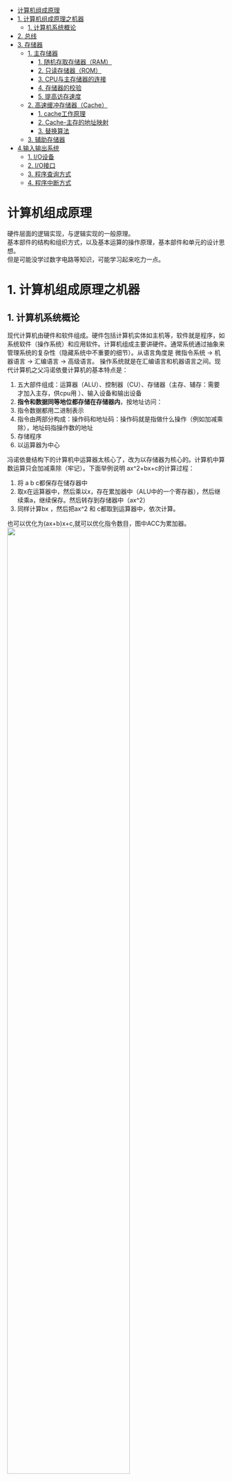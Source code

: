 <!-- TOC -->

- [计算机组成原理](#计算机组成原理)
- [1. 计算机组成原理之机器](#1-计算机组成原理之机器)
  - [1. 计算机系统概论](#1-计算机系统概论)
- [2. 总线](#2-总线)
- [3. 存储器](#3-存储器)
  - [1. 主存储器](#1-主存储器)
    - [1. 随机存取存储器（RAM）](#1-随机存取存储器ram)
    - [2. 只读存储器（ROM）](#2-只读存储器rom)
    - [3. CPU与主存储器的连接](#3-cpu与主存储器的连接)
    - [4. 存储器的校验](#4-存储器的校验)
    - [5. 提高访存速度](#5-提高访存速度)
  - [2. 高速缓冲存储器（Cache）](#2-高速缓冲存储器cache)
    - [1. cache工作原理](#1-cache工作原理)
    - [2. Cache-主存的地址映射](#2-cache-主存的地址映射)
    - [3. 替换算法](#3-替换算法)
  - [3. 辅助存储器](#3-辅助存储器)
- [4.输入输出系统](#4输入输出系统)
  - [1. I/O设备](#1-io设备)
  - [2. I/O接口](#2-io接口)
  - [3. 程序查询方式](#3-程序查询方式)
  - [4. 程序中断方式](#4-程序中断方式)

<!-- /TOC -->
# 计算机组成原理
硬件层面的逻辑实现，与逻辑实现的一般原理。  
基本部件的结构和组织方式，以及基本运算的操作原理，基本部件和单元的设计思想。  
但是可能没学过数字电路等知识，可能学习起来吃力一点。

# 1. 计算机组成原理之机器
## 1. 计算机系统概论
现代计算机由硬件和软件组成。硬件包括计算机实体如主机等，软件就是程序，如系统软件（操作系统）和应用软件。计算机组成主要讲硬件。通常系统通过抽象来管理系统的复杂性（隐藏系统中不重要的细节）。从语言角度是 微指令系统 -> 机器语言 -> 汇编语言 -> 高级语言。 操作系统就是在汇编语言和机器语言之间。现代计算机之父冯诺依曼计算机的基本特点是：
1. 五大部件组成：运算器（ALU）、控制器（CU）、存储器（主存、辅存：需要才加入主存，供cpu用 ）、输入设备和输出设备
2. **指令和数据同等地位都存储在存储器内**，按地址访问：
3. 指令数据都用二进制表示
4. 指令由两部分构成：操作码和地址码：操作码就是指做什么操作（例如加减乘除），地址码指操作数的地址
5. 存储程序
6. 以运算器为中心  

冯诺依曼结构下的计算机中运算器太核心了，改为以存储器为核心的。计算机中算数运算只会加减乘除（牢记）。下面举例说明 ax^2+bx+c的计算过程：
1. 将 a b c都保存在储存器中
2. 取x在运算器中，然后乘以x，存在累加器中（ALU中的一个寄存器），然后继续乘a，继续保存。然后转存到存储器中（ax^2）
3. 同样计算bx ，然后把ax^2 和 c都取到运算器中，依次计算。

也可以优化为(ax+b)x+c,就可以优化指令数目，图中ACC为累加器。  
<img src="photos/指令.png" width="75%">  
数据和指令都存储在存储器中，那么主存储器（就是运行内存，辅存是硬盘）结构如何？
>1. 存储器分为存储体、MAR（存储单元地址，反映存储单元个数（因为都是0 1 2编号），用作临时存储的）和MDR（存储器数据，充当临时储存器，位数反映存储字长）  
>2. 存储体（大楼）里面有存储单元（房间）里面有存储元件（床位）（0/1），存储单元存二进制代码。存储单元有存储字（2进制代码的组合），存储字长就是存储字的位数。每个存储单元有个地址，通过地址访问存储字。  

运算器呢,有ACC（累加器） ALU（算术逻辑单元） MQ（乘除寄存器） 和 X（操作数寄存器）？  （MQ是因为乘法会导致位数扩增，所以要个MQ存放乘积低位）
<img src="photos/运算器.png" width="75%">  
>1. *图中的哪些数放在哪些寄存器里面，我还是有些疑问，这里归结于指令集的问题*，不同指令集有不同的做法。
>2. 操作数不止一个，可以有多个；`MUL R1, R2, 5  // R1 = R2 * 5, R1和R2是寄存器` 如上 R1 R2 和5 都是操作数，操作数可以是数据也可以是数据的地址。
>3. 乘法计算通过不断移位和加法，除法计算是通过不断的减法（13/5 equal to 13-5-5）  

上面的运算器功能都是在控制器下完成的，控制器应该解释指令，并且保证指令的有序进行。
>控制器完成一条指令：1. 控制器从PC（程序计数器）存的地址取指令存到IR，PC自动更新下一条；2. 分析指令，从指令寄存器（IR）取操作码，进行分析。3. 执行指令。（PC 和IR都属于CU）

<img src="photos/总框架.png" width="75%">  

在上图中取指令是从PC -> MAR -> 存储单元 -> MDR -> IR 最后指令就在IR中了。  
计算机硬件指标有：
1. 机器字长：CPU一次能处理数据的位数，跟寄存器位数相关。越长越好，比如现在都做成64位。
2. 运算速度：主频（决定cpu每s执行的时钟周期数）、核数、 FLOPS（每s浮点运算次数）。
3. 储存容量：主存（运行内存）和辅存（硬盘），b是bit B是byte。1K=2^10。操作系统是给每一个字节分配一个地址，所以32位就代表2^32 个地址，所以是4GB，地址也就是32位了，但实际上可表示的比特位是35位。
# 2. 总线
总线是连接各个部件的信息传输线，各部件共享的传输介质。信息传输分为串行（一位位传也一位位接），并行（需要多条数据线，通常传输距离短，因为多线之间互相影响会导致信号变形）。如果只有一条总线，数据传输效率太低（因为总线上有数据在传，其他模块就不能再用）

<img src="photos/总线.png" width="75%">  

按照总线位置，总线分为片内总线（芯片内部）和系统总线：数据总线（双向） 地址总线（单向，cpu往外传） 控制总线（双向）和通信总线（计算机系统之间通信）。总线也有类似的性能指标也有设计标准（便于各配件组装成一个电脑）总线结构有很多，比如有局部总线连接CPU和cache，DMA总线连接主存和I/O接口，这里不过多讲述。主要研究一下总线控制（总线一个时候只能有一个设备使用，且怎么通信）。
>1. 总线有主设备（对总线有控制权）和从设备（响应主设备发送的总线命令）。  
>2. 总线集中式：链式查询（一个个按顺序查看谁发送了总线请求） 计数器定时查询（总线控制部件中有计数器，为0就对I/O接口0查看它有没有发送请求，没有就继续增。优点在于优先级灵活确定：由计数器决定） 独立请求方式：每个接口都有独立的接受请求的线（每个接口两条线：BG0-总线同意 BR0-总线请求，总线控制部件中有排队器来确定优先级） 还有总线分布式。  
>3. 总线通信分为同步（共享统一时钟）、异步通信（没有统一时钟）、半同步（有时钟，但是添加个wait信号，主模块检测到了wait信号低电平，从模块才发送数据）、分离式通信（让总线上基本没空闲时刻，主模块和从模块角色可以转换）

# 3. 存储器
存储器为核心的结构。按照存储介质分类： 半导体存储器、磁表面存储器、磁芯存储器、光盘存储器（半导体和磁）。按照存取方式分类：（1）存取时间与物理地址无关:随机存储器和 只读存储器。（2）存取时间与物理地址有关：磁带 和 磁盘（直接存取存储器：去对应磁盘磁道取值）。按照作用分类：（1）主存储器 RAM 和 ROM （2）flash memory（闪存） 类似于u盘（3）高速缓冲存储器（Cache）（4）辅助存储器：磁盘。

<img src="photos/存储.png" width="75%"> 

<img src="photos/层次.png" width="75%"> 
主存和缓存之间是为了解决速度问题，用硬件来做，主存和辅存之间是为了解决容量问题，用软硬件结合来做。主存储器用到物理地址，主存辅存之间用虚地址（逻辑地址）。（这里有点不太明白....）  

## 1. 主存储器
<img src="photos/主存.png" width="75%"> 

译码通常指的是CPU的控制单元对指令的操作码进行解析的过程。一般机器中说地址存在字地址和字节地址。通常指针储存的就是字地址。以32位机器为例，一个字就是32位（4字节）。那么假如0x12345678(存在一个存储单元内，也就是一个字)，那么该字的地址是多少。看是大端（12）还是小端（78）。  
主存存储容量指的是主存存放二进制代码的总位数。存储芯片有地址线和数据线，例如14根地址线和 1根数据线，存储芯片就是 16K *1位。
1. 存储芯片的片选线作用,例如想用16K * 1位的存储芯片组成 64K * 4位的存储器。需要32片芯片。在多芯片存储系统中，片选线用于指定当前进行读写操作的存储芯片。当片选信号为低电平时（有些设计可能是高电平），它表明对应的存储芯片被选中。
2. 半导体存储芯片的译码驱动方式：（1）线选法：通过数据线信号确定哪根线。（2）重合法 
3. 存储芯片内是存储矩阵，通过行地址和列地址来选择

### 1. 随机存取存储器（RAM）
RAM 分为静态RAM 和 动态 RAM。一般RAM说的就是系统内存，也就是主存。  
静态RAM采用触发器储存0和1。基本电路就不看了... 动态RAM利用电容存储 0 和 1.充电了就是1，没充电就是0。 读出信息与原存信息相反，所以需要在输出端加个非门。写入与输入信息相同。为什么动态RAM需要刷新：因为电容会放电，所以需要刷新，重新充电，刷新跟行地址有关。主要有异步刷新（分散刷新和集中刷新结合）。主要还是静态RAM好点，贵点。所以通常 主存用 DRAM（动态RAM），缓存（CPU与主存之间）用SRAM（静态RAM）。

### 2. 只读存储器（ROM）
也分为 不可编程类、一次性编程类和多次编程类。比如flash memory（闪存）也是ROM。

### 3. CPU与主存储器的连接
有时要进行存储器容量的扩展，如：
1. 位扩展（增加存储字长）： 1K*4位 扩展到 1K * 8位的。2个芯片片选即可，确保两个芯片同时工作。
2. 字扩展（扩展容量）：1K * 8位 变成 2K * 8位，同样两个芯片。但是两个芯片不同时工作，第一个芯片存满了，再存第二个芯片。
3. 同时扩展： 1K * 4 位 变成 4K * 8 位，8个芯片可以，就是每2个进行片选。然后4 组片选的不同时工作。增加两个线来判断该使用哪一组芯片（00第一组，01第二组... ）

存储器与CPU的连接（主要考虑使用RAM（存用户程序） 和 ROM（存系统程序））：
1. 地址线的连接
2. 数据线的连接
3. 读/写命令线的连接
4. 片选线的连接
   
### 4. 存储器的校验
编码的检测能力与 任意两组合法代码之间二进制位数的最少差异（例如合法代码为00000 11111，那么相差5位，就很能够去纠错）举例说明：
1. 汉明码（具有1位纠错能力）:采用分组奇偶校验。分组是非划分方式，组和组之间有交叉。举例：
例如7位数据，分为3组，每组一个校验位，每组共4个数据位。 
例如： 1 3 5 7 一组 2 3 6 7一组 4 5 6 7 一组，对每一组分别校验，如果 000（p3p2p1） 三组都没问题，如果 001 第一组出错了，就是独有的位置错了（1），如果101，说明 1 3 组都错了，公共部分发生了错误（5），110就是 6， 111 就是 1，**发现位数刚好是三个校验码的十进制表示**。 这样编码下，校验位应该是每组独立的，就是 1 2 4 位（2^n）。那么如何分组呢？例如把 1 3 5 7 二进制化 最后一位都是 1，就是第一组，倒数第二位都是1，就是第二组，依次类推....
汉明码组成需添加多少检测位：假设n数据位，k为分的组，那么`2^k >=n+k+1`,当n=4 时，k=3。检测位取值看采用奇还是偶校验。

    <img src="photos/汉明码.png" width="75%"> 


### 5. 提高访存速度
1. 可以常用信息放cache
2. 调整主存结构：例如CPU为16位，储存器可以设置为64位的，那么一下就能存4个信息。也可以通过多个存储体编号并行，高位作为选择信号，低位作为存储体内部地址。上面两种都存在弊端，使用低位交叉，各个体轮流编址。那么后两位就标志着存储体的位置。这样执行一个程序就会四个存储体一起用起来...
    <img src="photos/访存.png" width="75%"> 

## 2. 高速缓冲存储器（Cache）
cache主要是因为存储器访存速度较于cpu速度慢问题，解决cpu空等问题。所以在cpu和主存之间添加个缓存。程序访问的局部性原理有两种：时间局部性：当前使用的指令不久之后还会使用到。空间局部性：当前使用的指令后面的指令也有可能使用到。所以都会放到cache之中。cache与主存交换的大小是 一块块，块的大小需要通过实验得到。

### 1. cache工作原理

<img src="photos/cache.png" width="75%"> 

都是通过块号和块内偏移量来编址的。cache前面有个标记，是跟主存的标记对应的（例如 主存标记a移到cache，cache标记也为a）。cache主存之间 按块存储，块大小相同。  
上图可知 缓存C块，主存M块，M>>C。命中就是主存调入缓存，主存块与缓存块建立了对应关系。未命中则相反。我们当然希望都能命中，用Cache命中率来评价：命中率与Cache容量与块长有关。块长取一个存取周期内从主存调出的信息长度。cache-主存系统的效率 e = 访问cache的时间/平均访问时间，设命中率为h，访问cache的时间为tc，访问主存的时间为tm，则：
$$ e = \frac{t_c}{h*t_c+(1-h)*t_m} $$
可以看出cpu是并行访问 cache 和 主存的。  
cache基本结构如下：

<img src="photos/cache_str.png" width="75%"> 

从图中可以看出，如果未命中是先把主存数据送入cache，然后访问。cache的读操作时，如果未命中既要访问主存，把信息送CPU，同时也要将其送入Cache（如果Cache满了，需要执行替换算法腾出空位）。Cache的写操作时，要保证Cache和主存的一致性，分为两种：
1. 写直达法：写操作数据时，既写入Cache又写入主存，写操作时间就是访问主存的时间。
2. 写回法：写操作时只写入Cache，Cache数据被替换出去后才写入主存。

对Cache的改进措施：
1. 增加Cache级数
2. 分为指令Cache和数据Cache。分立缓存

### 2. Cache-主存的地址映射
前面讲到，把主存块存到Cache中，要经过地址映射变换结构（就是看Cache里面哪些块可以存）
1. 直接映射：就是每个主存块只能对应一个缓存块，每个缓存块可以对应若干主存块。

   <img src="photos/直接映射.png" width="75%"> 
   
   这样cache的利用率会比较低。

2. 全相联映射。
随便放，但是存在问题，就是给个主存地址，如果放入了缓存，主存块标记就要跟缓存块标记逐一比较，看是哪个块。这个速度比较慢。
3. 组相联映射
结合上面两种优点，将Cache分组，Q为组数。

   <img src="photos/映射.png" width="75%"> 

就是某一主存块j，按模Q映射到缓存的第i组的**任一一块**。  

### 3. 替换算法
就是替换Cache数据的时候。可以先进先出。或者LRU（近期最少使用算法）

## 3. 辅助存储器
不直接与cpu交换信息。有磁盘存储器（固态硬盘、机械硬盘等）。

# 4.输入输出系统
早期是分散连接，cpu和I/O设备串行工作，每一个设备都有专门的电路。接着发展到了接口模块和DMA阶段，用总线连接I/O设备。**CPU和I/O设备并行工作：中断方式和DMA方式**。 
I/O系统有软硬件。
1. 软件：cpu执行I/O指令，操作码+命令码+设备码（操作码标志这样的操作是I/O操作，命令码标志是什么操作，设备码标志操作哪个设备）。通道指令：通道是一种特殊类型的进程或线程，用于管理数据传输，特别是在输入/输出操作中。需要指出数组首地址、传送字数和操作命令。
2. 硬件：如果是I/O指令，就是IO设备通过接口连接到总线。 或者 设备通过设备管理器连接到子通道，子通道再连接到通道。
   
   <img src="photos/IO.png" width="75%"> 

I/O设备与主机的联系方式：
1. I/O设备需要编址。统一编址：I/O设备与内存一起编址。不统一编址，需要有单独的I/O指令。用设备选择电路识别I/O设备是否被选择。
2. 数据传输：串行和并行
3. I/O设备对于指令的反馈：（1）立即响应（2）I/O接口跟I/O设备采用异步应答信号或是串行 或是 同步工作（采用统一时钟）

I/O设备与主机的连接方式：分散式连接和总线连接。  
I/O设备与主机信息传输的控制方式（I/O设备要先准备自己信息，然后再传送）：
1. 程序查询方式：CPU通过I/O指令询问指定外设当前的状态，如果外设准备就绪，则进行数据的输入或输出，否则CPU等待，循环查询。这种方式的优点是结构简单，缺点是由于CPU的速度远远高于外设，因此通常处于等待状态，工作效率很低
2. 程序中断方式：CPU不再被动等待，而是可以执行其他程序，一旦外设为数据交换准备就绪，可以向CPU提出服务请求，CPU如果响应该请求，便暂时停止当前程序的执行，转去执行与该请求对应的服务程序，完成后，再继续执行原来被中断的程序。这种方式的优点是提高了CPU的工作效率，满足了外设的实时要求，但**需要为每个I/O设备分配一个中断请求号和相应的中断服务程序**
3. 直接存储器访问方式（DMA）:采用一个专门的控制器来控制内存与外设之间的数据交流，**无需通过CPU**。在进行DMA数据传送之前，DMA控制器会向CPU申请总线控制权，CPU如果允许，则将控制权交出，在数据交换时，总线控制权由DMA控制器掌握，在传输结束后，DMA控制器将总线控制权交还给CPU。总线被DMA占用的时候，CPU不能访问内存。

## 1. I/O设备
外部设备进行简介。主要分为三大类：人机交互设备（键盘鼠标打印机显示器）、计算机信息存储设备（磁盘、光盘）、机-机通信设备。举例输入设备：
1. 键盘： 按键，判断哪个键按下，将此键翻译成ASCII码
2. 鼠标
3. 触摸屏

输出设备：显示器 打印机
## 2. I/O接口
I/O设备通过I/O接口连接在总线上。接口作用如下：

<img src="photos/接口.png" width="75%"> 
<img src="photos/组成.png" width="75%"> 

## 3. 程序查询方式
流程前面已经介绍，设置计数器，每传输一个值，计数器就+1。以输入为例，电路图如下：

<img src="photos/程序.png" width="75%">

## 4. 程序中断方式
